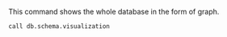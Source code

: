 This command shows the whole database in the form of graph.
```python
call db.schema.visualization
```
